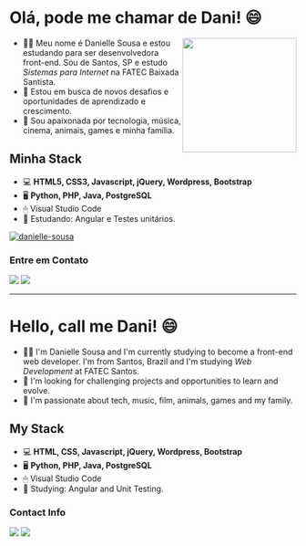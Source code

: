 # Olá, pode me chamar de Dani! 😄

<img align="right" height="200" src="https://images.emojiterra.com/google/android-pie/512px/1f469-1f3fb-1f4bb.png"/>

* 👩🏻 Meu nome é Danielle Sousa e estou estudando para ser desenvolvedora front-end. Sou de Santos, SP e estudo *Sistemas para Internet* na FATEC Baixada Santista.
* 🚀 Estou em busca de novos desafios e oportunidades de aprendizado e crescimento.
* 💜 Sou apaixonada por tecnologia, música, cinema, animais, games e minha família.

## Minha Stack

* 💻 **HTML5, CSS3, Javascript, jQuery, Wordpress, Bootstrap**
* 🖥 **Python, PHP, Java, PostgreSQL**
* 🖱 Visual Studio Code 
* 📖 Estudando: Angular e Testes unitários.

[![danielle-sousa](https://github-readme-stats.vercel.app/api/top-langs/?username=danielle-sousa&hide=html&layout=compact&theme=dark)](https://github.com/danielle-sousa/)

### Entre em Contato
[<img src="https://camo.githubusercontent.com/c5afed2a7e04695bec5e838b569862e82eaf3de09b9810fc3b6d3c559213be25/68747470733a2f2f696d672e736869656c64732e696f2f62616467652f2d4c696e6b6564496e2d626c75653f7374796c653d666c61742d737175617265266c6f676f3d4c696e6b6564696e266c6f676f436f6c6f723d7768697465266c696e6b3d68747470733a2f2f7777772e6c696e6b6564696e2e636f6d2f696e2f6c75697a2d6361726c6f732d6162626f74742d67616c762543332541336f2d6e65746f2d3231613933623134382f"/>](https://www.linkedin.com/in/danielle-sousa/)
[<img src="https://camo.githubusercontent.com/d3074e8152b24a6af9457193d4da32fcf66f5305a8a67a97839bda5791baa3bf/68747470733a2f2f696d672e736869656c64732e696f2f62616467652f2d476d61696c2d6331343433383f7374796c653d666c61742d737175617265266c6f676f3d476d61696c266c6f676f436f6c6f723d7768697465266c696e6b3d6d61696c746f3a6c75697a3734303140676d61696c2e636f6d"/>](malito:danisousadev@gmail.com)

* * *

# Hello, call me Dani! 😄

* 👩🏻 I'm Danielle Sousa and I'm currently studying to become a front-end web developer. I'm from Santos, Brazil and I'm studying *Web Development* at FATEC Santos.
* 🚀 I'm looking for challenging projects and opportunities to learn and evolve. 
* 💜 I'm passionate about tech, music, film, animals, games and my family.

## My Stack

* 💻 **HTML, CSS, Javascript, jQuery, Wordpress, Bootstrap**
* 🖥 **Python, PHP, Java, PostgreSQL**
* 🖱 Visual Studio Code 
* 📖 Studying: Angular and Unit Testing.

### Contact Info
[<img src="https://camo.githubusercontent.com/c5afed2a7e04695bec5e838b569862e82eaf3de09b9810fc3b6d3c559213be25/68747470733a2f2f696d672e736869656c64732e696f2f62616467652f2d4c696e6b6564496e2d626c75653f7374796c653d666c61742d737175617265266c6f676f3d4c696e6b6564696e266c6f676f436f6c6f723d7768697465266c696e6b3d68747470733a2f2f7777772e6c696e6b6564696e2e636f6d2f696e2f6c75697a2d6361726c6f732d6162626f74742d67616c762543332541336f2d6e65746f2d3231613933623134382f"/>](https://www.linkedin.com/in/danielle-sousa/)
[<img src="https://camo.githubusercontent.com/d3074e8152b24a6af9457193d4da32fcf66f5305a8a67a97839bda5791baa3bf/68747470733a2f2f696d672e736869656c64732e696f2f62616467652f2d476d61696c2d6331343433383f7374796c653d666c61742d737175617265266c6f676f3d476d61696c266c6f676f436f6c6f723d7768697465266c696e6b3d6d61696c746f3a6c75697a3734303140676d61696c2e636f6d"/>](malito:danisousadev@gmail.com)
